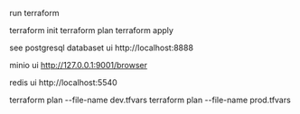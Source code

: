 run terraform 

terraform init
terraform plan
terraform apply



see postgresql databaset ui 
http://localhost:8888



minio ui
http://127.0.0.1:9001/browser


redis ui 
http://localhost:5540




terraform plan --file-name dev.tfvars
terraform plan --file-name prod.tfvars 

